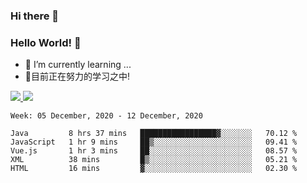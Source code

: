 ### Hi there 👋
### Hello World! 🙌

- 🌱 I’m currently learning ...
- 📖目前正在努力的学习之中!

<a href="https://github.com/anuraghazra/github-readme-stats">
  <img src="https://github-readme-stats.vercel.app/api?username=keyboardWithDream&show_icons=true&repo=github-readme-stats" />
</a>
<a href="https://github.com/anuraghazra/convoychat">
  <img src="https://github-readme-stats.vercel.app/api/top-langs/?username=keyboardWithDream&layout=compact&repo=convoychat" />
</a>



<!--START_SECTION:waka-->
```text
Week: 05 December, 2020 - 12 December, 2020

Java         8 hrs 37 mins   █████████████████▓░░░░░░░   70.12 % 
JavaScript   1 hr 9 mins     ██▒░░░░░░░░░░░░░░░░░░░░░░   09.41 % 
Vue.js       1 hr 3 mins     ██░░░░░░░░░░░░░░░░░░░░░░░   08.57 % 
XML          38 mins         █▒░░░░░░░░░░░░░░░░░░░░░░░   05.21 % 
HTML         16 mins         ▓░░░░░░░░░░░░░░░░░░░░░░░░   02.30 % 
```
<!--END_SECTION:waka-->
